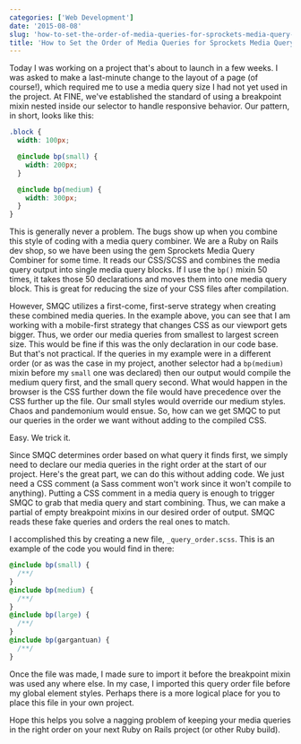 ```yaml
---
categories: ['Web Development']
date: '2015-08-08'
slug: 'how-to-set-the-order-of-media-queries-for-sprockets-media-query-combiner'
title: 'How to Set the Order of Media Queries for Sprockets Media Query Combiner'
---
```


Today I was working on a project that's about to launch in a few weeks. I was asked to make a last-minute change to the layout of a page (of course!), which required me to use a media query size I had not yet used in the project. At FINE, we've established the standard of using a breakpoint mixin nested inside our selector to handle responsive behavior. Our pattern, in short, looks like this:

```scss
.block {
  width: 100px;

  @include bp(small) {
    width: 200px;
  }

  @include bp(medium) {
    width: 300px;
  }
}
```

This is generally never a problem. The bugs show up when you combine this style of coding with a media query combiner. We are a Ruby on Rails dev shop, so we have been using the gem Sprockets Media Query Combiner for some time. It reads our CSS/SCSS and combines the media query output into single media query blocks. If I use the `bp()` mixin 50 times, it takes those 50 declarations and moves them into one media query block. This is great for reducing the size of your CSS files after compilation.

However, SMQC utilizes a first-come, first-serve strategy when creating these combined media queries. In the example above, you can see that I am working with a mobile-first strategy that changes CSS as our viewport gets bigger. Thus, we order our media queries from smallest to largest screen size. This would be fine if this was the only declaration in our code base. But that's not practical. If the queries in my example were in a different order (or as was the case in my project, another selector had a `bp(medium)` mixin before my `small` one was declared) then our output would compile the medium query first, and the small query second. What would happen in the browser is the CSS further down the file would have precedence over the CSS further up the file. Our small styles would override our medium styles. Chaos and pandemonium would ensue. So, how can we get SMQC to put our queries in the order we want without adding to the compiled CSS.

Easy. We trick it.

Since SMQC determines order based on what query it finds first, we simply need to declare our media queries in the right order at the start of our project. Here's the great part, we can do this without adding code. We just need a CSS comment (a Sass comment won't work since it won't compile to anything). Putting a CSS comment in a media query is enough to trigger SMQC to grab that media query and start combining. Thus, we can make a partial of empty breakpoint mixins in our desired order of output. SMQC reads these fake queries and orders the real ones to match.

I accomplished this by creating a new file, `_query_order.scss`. This is an example of the code you would find in there:

```scss
@include bp(small) {
  /**/
}
@include bp(medium) {
  /**/
}
@include bp(large) {
  /**/
}
@include bp(gargantuan) {
  /**/
}
```

Once the file was made, I made sure to import it before the breakpoint mixin was used any where else. In my case, I imported this query order file before my global element styles. Perhaps there is a more logical place for you to place this file in your own project.

Hope this helps you solve a nagging problem of keeping your media queries in the right order on your next Ruby on Rails project (or other Ruby build).
